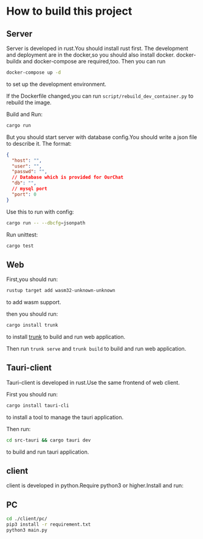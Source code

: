 # How to build this project

## Server

Server is developed in rust.You should install rust first.
The development and deployment are in the docker,so you should also install docker.
docker-buildx and docker-compose are required,too.
Then you can run

```bash
docker-compose up -d
```

to set up the development environment.

If the Dockerfile changed,you can run `script/rebuild_dev_container.py` to rebuild the image.

Build and Run:

```bash
cargo run
```

But you should start server with database config.You should write a json file to describe it.
The format:

```json
{
  "host": "",
  "user": "",
  "passwd": "",
  // Database which is provided for OurChat
  "db": "",
  // mysql port
  "port": 0
}
```

Use this to run with config:

```bash
cargo run -- --dbcfg=jsonpath
```

Run unittest:

```bash
cargo test
```

## Web

First,you should run:

```bash
rustup target add wasm32-unknown-unknown
```

to add wasm support.

then you should run:

```bash
cargo install trunk
```

to install [trunk](https://github.com/trunk-rs/trunk) to build and run web application.

Then run `trunk serve` and `trunk build` to build and run web application.

## Tauri-client

Tauri-client is developed in rust.Use the same frontend of web client.

First you should run:

```bash
cargo install tauri-cli
```

to install a tool to manage the tauri application.

Then run:

```bash
cd src-tauri && cargo tauri dev
```

to build and run tauri application.

## client

client is developed in python.Require python3 or higher.Install and run:

## PC

```bash
cd ./client/pc/
pip3 install -r requirement.txt
python3 main.py
```
